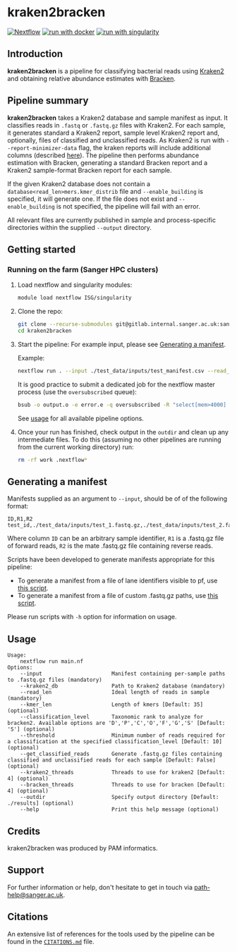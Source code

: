 # kraken2bracken

[![Nextflow](https://img.shields.io/badge/nextflow%20DSL2-%E2%89%A521.04.0-23aa62.svg?labelColor=000000)](https://www.nextflow.io/)
[![run with docker](https://img.shields.io/badge/run%20with-docker-0db7ed?labelColor=000000&logo=docker)](https://www.docker.com/)
[![run with singularity](https://img.shields.io/badge/run%20with-singularity-1d355c.svg?labelColor=000000)](https://sylabs.io/docs/)

## Introduction

**kraken2bracken** is a pipeline for classifying bacterial reads using [Kraken2](https://github.com/DerrickWood/kraken2/) and obtaining relative abundance estimates with [Bracken](https://ccb.jhu.edu/software/bracken/index.shtml).

## Pipeline summary

**kraken2bracken** takes a Kraken2 database and sample manifest as input. It classifies reads in `.fastq` or `.fastq.gz` files with Kraken2. For each sample, it generates standard a Kraken2 report, sample level Kraken2 report and, optionally, files of classified and unclassified reads. As Kraken2 is run with `--report-minimizer-data` flag, the kraken reports will include additional columns (described [here](https://github.com/DerrickWood/kraken2/blob/master/docs/MANUAL.markdown#distinct-minimizer-count-information)). The pipeline then performs abundance estimation with Bracken, generating a standard Bracken report and a Kraken2 sample-format Bracken report for each sample.

If the given Kraken2 database does not contain a `database<read_len>mers.kmer_distrib` file and `--enable_building` is specified, it will generate one. If the file does not exist and `--enable_building` is not specified, the pipeline will fail with an error.

All relevant files are currently published in sample and process-specific directories within the supplied `--output` directory.

## Getting started

### Running on the farm (Sanger HPC clusters)

1. Load nextflow and singularity modules:
   ```bash
   module load nextflow ISG/singularity
   ```

2. Clone the repo:
   ```bash
   git clone --recurse-submodules git@gitlab.internal.sanger.ac.uk:sanger-pathogens/pipelines/kraken2bracken.git
   cd kraken2bracken
   ```

3. Start the pipeline:
   For example input, please see [Generating a manifest](#generating-a-manifest).

   Example:
   ```bash
   nextflow run . --input ./test_data/inputs/test_manifest.csv --read_len 150 --threshold 1 --classification_level 'G' --kraken2_threads 10 --outdir my_output
   ```

   It is good practice to submit a dedicated job for the nextflow master process (use the `oversubscribed` queue):
   ```bash
   bsub -o output.o -e error.e -q oversubscribed -R "select[mem>4000] rusage[mem=4000]" -M4000 nextflow run . --input ./test_data/inputs/test_manifest.csv --read_len 150 --threshold 1 --classification_level 'G' --kraken2_threads 10 --outdir my_output
   ```

   See [usage](#usage) for all available pipeline options.

4. Once your run has finished, check output in the `outdir` and clean up any intermediate files. To do this (assuming no other pipelines are running from the current working directory) run:

   ```bash
   rm -rf work .nextflow*
   ```

## Generating a manifest

Manifests supplied as an argument to `--input`, should be of of the following format:

```console
ID,R1,R2
test_id,./test_data/inputs/test_1.fastq.gz,./test_data/inputs/test_2.fastq.gz
```

Where column `ID` can be an arbitrary sample identifier, `R1` is a .fastq.gz file of forward reads, `R2` is the mate .fastq.gz file containing reverse reads.

Scripts have been developed to generate manifests appropriate for this pipeline:
- To generate a manifest from a file of lane identifiers visible to pf, use [this script](./scripts/generate_manifest_from_lanes.sh).
- To generate a manifest from a file of custom .fastq.gz paths, use [this script](./scripts/generate_manifest.sh).

Please run scripts with `-h` option for information on usage.

## Usage

```console
Usage:
    nextflow run main.nf
Options:
    --input                      Manifest containing per-sample paths to .fastq.gz files (mandatory)
    --kraken2_db                 Path to Kraken2 database (mandatory)
    --read_len                   Ideal length of reads in sample (mandatory)
    --kmer_len                   Length of kmers [Default: 35] (optional)
    --classification_level       Taxonomic rank to analyze for bracken2. Available options are 'D','P','C','O','F','G','S' [Default: 'S'] (optional)
    --threshold                  Minimum number of reads required for a classification at the specified classification_level [Default: 10] (optional)
    --get_classified_reads       Generate .fastq.gz files containing classified and unclassified reads for each sample [Default: False] (optional)
    --kraken2_threads            Threads to use for kraken2 [Default: 4] (optional)
    --bracken_threads            Threads to use for bracken [Default: 4] (optional)
    --outdir                     Specify output directory [Default: ./results] (optional)
    --help                       Print this help message (optional)
```

## Credits

kraken2bracken was produced by PAM informatics.

## Support

For further information or help, don't hesitate to get in touch via [path-help@sanger.ac.uk](mailto:path-help@sanger.ac.uk).

## Citations

An extensive list of references for the tools used by the pipeline can be found in the [`CITATIONS.md`](CITATIONS.md) file.
